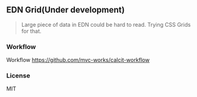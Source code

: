 
EDN Grid(Under development)
----

> Large piece of data in EDN could be hard to read. Trying CSS Grids for that.

### Workflow

Workflow https://github.com/mvc-works/calcit-workflow

### License

MIT
